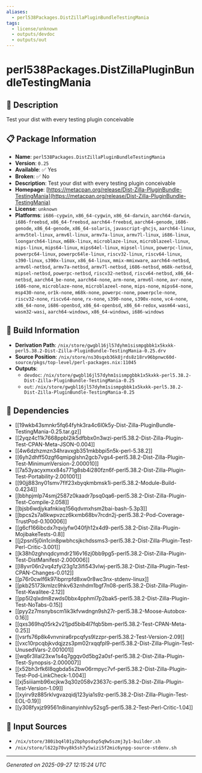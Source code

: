```yaml
---
aliases:
  - perl538Packages.DistZillaPluginBundleTestingMania
tags:
  - license/unknown
  - outputs/devdoc
  - outputs/out
---
```


# perl538Packages.DistZillaPluginBundleTestingMania

## 📝 Description

Test your dist with every testing plugin conceivable

## 📋 Package Information

- **Name**: `perl538Packages.DistZillaPluginBundleTestingMania`
- **Version**: `0.25`
- **Available**: ✅ Yes
- **Broken**: ✅ No
- **Description**: Test your dist with every testing plugin conceivable
- **Homepage**: [https://metacpan.org/release/Dist-Zilla-PluginBundle-TestingMania](https://metacpan.org/release/Dist-Zilla-PluginBundle-TestingMania)
- **License**: `unknown`
- **Platforms**: `i686-cygwin`, `x86_64-cygwin`, `x86_64-darwin`, `aarch64-darwin`, `i686-freebsd`, `x86_64-freebsd`, `aarch64-freebsd`, `aarch64-genode`, `i686-genode`, `x86_64-genode`, `x86_64-solaris`, `javascript-ghcjs`, `aarch64-linux`, `armv5tel-linux`, `armv6l-linux`, `armv7a-linux`, `armv7l-linux`, `i686-linux`, `loongarch64-linux`, `m68k-linux`, `microblaze-linux`, `microblazeel-linux`, `mips-linux`, `mips64-linux`, `mips64el-linux`, `mipsel-linux`, `powerpc-linux`, `powerpc64-linux`, `powerpc64le-linux`, `riscv32-linux`, `riscv64-linux`, `s390-linux`, `s390x-linux`, `x86_64-linux`, `mmix-mmixware`, `aarch64-netbsd`, `armv6l-netbsd`, `armv7a-netbsd`, `armv7l-netbsd`, `i686-netbsd`, `m68k-netbsd`, `mipsel-netbsd`, `powerpc-netbsd`, `riscv32-netbsd`, `riscv64-netbsd`, `x86_64-netbsd`, `aarch64_be-none`, `aarch64-none`, `arm-none`, `armv6l-none`, `avr-none`, `i686-none`, `microblaze-none`, `microblazeel-none`, `mips-none`, `mips64-none`, `msp430-none`, `or1k-none`, `m68k-none`, `powerpc-none`, `powerpcle-none`, `riscv32-none`, `riscv64-none`, `rx-none`, `s390-none`, `s390x-none`, `vc4-none`, `x86_64-none`, `i686-openbsd`, `x86_64-openbsd`, `x86_64-redox`, `wasm64-wasi`, `wasm32-wasi`, `aarch64-windows`, `x86_64-windows`, `i686-windows`

## 🔧 Build Information

- **Derivation Path**: `/nix/store/gwgbl16jl57dyhm1sismpgbbk1x5kxkk-perl5.38.2-Dist-Zilla-PluginBundle-TestingMania-0.25.drv`
- **Source Position**: `/nix/store/ns30sqxb36k8jrds8z18rv96bpnwc60d-source/pkgs/top-level/perl-packages.nix:11045`
- **Outputs**:
  - `devdoc`:  `/nix/store/gwgbl16jl57dyhm1sismpgbbk1x5kxkk-perl5.38.2-Dist-Zilla-PluginBundle-TestingMania-0.25`
  - `out`:  `/nix/store/gwgbl16jl57dyhm1sismpgbbk1x5kxkk-perl5.38.2-Dist-Zilla-PluginBundle-TestingMania-0.25`

## 🔗 Dependencies

- [[19wkb43smnkr5fq64fyhk3ra4c6l0k5y-Dist-Zilla-PluginBundle-TestingMania-0.25.tar.gz]]
- [[2yqz4c11k7668ppbl2ik5dfbbx0n3wzi-perl5.38.2-Dist-Zilla-Plugin-Test-CPAN-Meta-JSON-0.004]]
- [[4w6dzhzmzn34hravxgb351mkbbpi5n5k-perl-5.38.2]]
- [[6yh2dhff50zgf6qmipglshn2gcb7vgs4-perl5.38.2-Dist-Zilla-Plugin-Test-MinimumVersion-2.000010]]
- [[7a53yacyxmxx84s771g8sb4i280fzn6f-perl5.38.2-Dist-Zilla-Plugin-Test-Portability-2.001001]]
- [[90jj883ny01smv7flf23xbyqkmbmsk1i-perl5.38.2-Module-Build-0.4234]]
- [[bbhpjmlp74smj2587z0kaadr7psq0qa6-perl5.38.2-Dist-Zilla-Plugin-Test-Compile-2.058]]
- [[bjsb6wdjykafnkixq156qdvmxhsm2bai-bash-5.3p3]]
- [[bpcs2s7a8kwpvzcz6kxmb68bv7rcdn2j-perl5.38.2-Pod-Coverage-TrustPod-0.100006]]
- [[g6cf166ibcdx7rqvjyfw040fjh12x4d9-perl5.38.2-Dist-Zilla-Plugin-MojibakeTests-0.8]]
- [[j2psnl5j0in1cin8pwbhcsjkchdssms3-perl5.38.2-Dist-Zilla-Plugin-Test-Perl-Critic-3.001]]
- [[k38h0zghnqdcymdr21l6v16zj0bb9pg5-perl5.38.2-Dist-Zilla-Plugin-Test-DistManifest-2.000006]]
- [[l8yvr06n2vq4zfyi23g1z3ifi543vlwj-perl5.38.2-Dist-Zilla-Plugin-Test-CPAN-Changes-0.012]]
- [[p76r0cwlf6k97ibprrpfd8xw0r8wc3nx-stdenv-linux]]
- [[pkb25173kmlzc9hkv63znhdm1bgf7n08-perl5.38.2-Dist-Zilla-Plugin-Test-Kwalitee-2.12]]
- [[pp5l2qlxdm8zwds0bbx4pphml7p2bak5-perl5.38.2-Dist-Zilla-Plugin-Test-NoTabs-0.15]]
- [[pyy2z7msnybscm1ik3kfvwdngn9sh27r-perl5.38.2-Moose-Autobox-0.16]]
- [[qxs369hq05rk2v21jpd5bib4l7fqb5bm-perl5.38.2-Test-CPAN-Meta-0.25]]
- [[vsrfs76p8k4vnvnira6rpcqfys9lzzpr-perl5.38.2-Test-Version-2.09]]
- [[vxc10rpcqbjkvdqjzzs3pm02rxqqfpl9-perl5.38.2-Dist-Zilla-Plugin-Test-UnusedVars-2.001001]]
- [[wq6r3llal23xw1s4q7ggqv0d5bg2a0sf-perl5.38.2-Dist-Zilla-Plugin-Test-Synopsis-2.000007]]
- [[x52bh3rfk6l8qgbda5s2bw06rmpyc7vf-perl5.38.2-Dist-Zilla-Plugin-Test-Pod-LinkCheck-1.004]]
- [[xj5siiiamb96xcjkw3q30z058v23637c-perl5.38.2-Dist-Zilla-Plugin-Test-Version-1.09]]
- [[xyirv9z885rklvgvazqidj123yia1s9z-perl5.38.2-Dist-Zilla-Plugin-Test-EOL-0.19]]
- [[y308fyxjz99561n8inanyinhlvy52sg5-perl5.38.2-Test-Perl-Critic-1.04]]

## 📁 Input Sources

- `/nix/store/380ibq4l01y2bphpsdxp5q9w5szmj3y1-builder.sh`
- `/nix/store/l622p70vy8k5sh7y5wizi5f2mic6ynpg-source-stdenv.sh`

---
*Generated on 2025-09-27 12:15:24 UTC*

